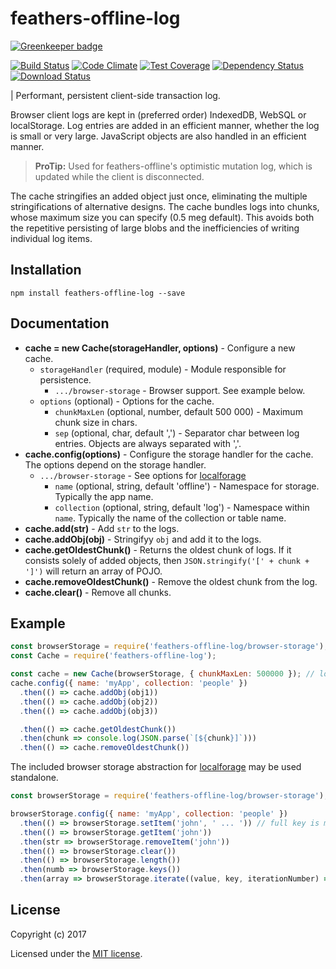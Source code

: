 # feathers-offline-log

[![Greenkeeper badge](https://badges.greenkeeper.io/feathersjs/feathers-offline-log.svg)](https://greenkeeper.io/)

[![Build Status](https://travis-ci.org/feathersjs/feathers-offline-log.png?branch=master)](https://travis-ci.org/feathersjs/feathers-offline-log)
[![Code Climate](https://codeclimate.com/github/feathersjs/feathers-offline-log/badges/gpa.svg)](https://codeclimate.com/github/feathersjs/feathers-offline-log)
[![Test Coverage](https://codeclimate.com/github/feathersjs/feathers-offline-log/badges/coverage.svg)](https://codeclimate.com/github/feathersjs/feathers-offline-log/coverage)
[![Dependency Status](https://img.shields.io/david/feathersjs/feathers-offline-log.svg?style=flat-square)](https://david-dm.org/feathersjs/feathers-offline-log)
[![Download Status](https://img.shields.io/npm/dm/feathers-offline-log.svg?style=flat-square)](https://www.npmjs.com/package/feathers-offline-log)

| Performant, persistent client-side transaction log.

Browser client logs are kept in (preferred order) IndexedDB, WebSQL or localStorage.
Log entries are added in an efficient manner, whether the log is small or very large.
JavaScript objects are also handled in an efficient manner.

> **ProTip:** Used for feathers-offline's optimistic mutation log,
which is updated while the client is disconnected.

The cache stringifies an added object just once,
eliminating the multiple stringifications of alternative designs.
The cache bundles logs into chunks, whose maximum size you can specify (0.5 meg default).
This avoids both the repetitive persisting of large blobs
and the inefficiencies of writing individual log items.

## Installation

```
npm install feathers-offline-log --save
```

## Documentation

- **cache = new Cache(storageHandler, options)** - Configure a new cache.
    - `storageHandler` (required, module) - Module responsible for persistence.
        - `.../browser-storage` - Browser support. See example below.
    - `options` (optional) - Options for the cache.
        - `chunkMaxLen` (optional, number, default 500 000) - Maximum chunk size in chars.
        - `sep` (optional, char, default ',') - Separator char between log entries.
        Objects are always separated with ','.
- **cache.config(options)** - Configure the storage handler for the cache.
The options depend on the storage handler.
    - `.../browser-storage` - See options for
    [localforage](http://localforage.github.io/localForage/)
        - `name` (optional, string, default 'offline') - Namespace for storage.
        Typically the app name.
        - `collection` (optional, string, default 'log') - Namespace within `name`.
        Typically the name of the collection or table name.
- **cache.add(str)** - Add `str` to the logs.
- **cache.addObj(obj)** - Stringifyy `obj` and add it to the logs.
- **cache.getOldestChunk()** - Returns the oldest chunk of logs.
If it consists solely of added objects,
then `JSON.stringify('[' + chunk + ']')` will return an array of POJO.
- **cache.removeOldestChunk()** - Remove the oldest chunk from the log.
- **cache.clear()** - Remove all chunks.

## Example

```js
const browserStorage = require('feathers-offline-log/browser-storage');
const Cache = require('feathers-offline-log');

const cache = new Cache(browserStorage, { chunkMaxLen: 500000 }); // logs stored in 0.5 meg chunks
cache.config({ name: 'myApp', collection: 'people' })
  .then(() => cache.addObj(obj1))
  .then(() => cache.addObj(obj2))
  .then(() => cache.addObj(obj3))

  .then(() => cache.getOldestChunk()) 
  .then(chunk => console.log(JSON.parse(`[${chunk}]`))) 
  .then(() => cache.removeOldestChunk()) 
```

The included browser storage abstraction for
[localforage](http://localforage.github.io/localForage/)
may be used standalone.

```js
const browserStorage = require('feathers-offline-log/browser-storage');

browserStorage.config({ name: 'myApp', collection: 'people' })
  .then(() => browserStorage.setItem('john', ' ... ')) // full key is myApp_people/john
  .then(() => browserStorage.getItem('john'))
  .then(str => browserStorage.removeItem('john'))
  .then(() => browserStorage.clear())
  .then(() => browserStorage.length())
  .then(numb => browserStorage.keys())
  .then(array => browserStorage.iterate((value, key, iterationNumber) => { ... }));
````

## License

Copyright (c) 2017

Licensed under the [MIT license](LICENSE).

